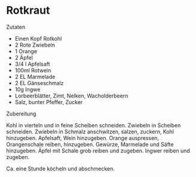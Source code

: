 # Rotkraut

Zutaten

* Einen Kopf Rotkohl
* 2 Rote Zwiebeln
* 1 Orange
* 2 Äpfel
* 3/4 l Apfelsaft
* 100ml Rotwein
* 2 EL Marmelade
* 2 EL Gänseschmalz
* 10g Ingwe
* Lorbeerblätter, Zimt, Nelken, Wacholderbeern
* Salz, bunter Pfeffer, Zucker

Zubereitung

Kohl in vierteln und in feine Scheiben schneiden. Zwiebeln in Scheiben schneiden. Zwiebeln in Schmalz anschwitzen, salzen, zuckern, Kohl hinzugeben. Apfelsaft, Wein hinzugeben.  Orange auspressen, Orangenschale reiben, hinzugeben. Gewürze, Marmelade und Säfte hinzugeben. Äpfel mit Schale grob reiben und zugeben. Ingwer reiben und zugeben. 

Ca. eine Stunde köcheln und abschmecken.
